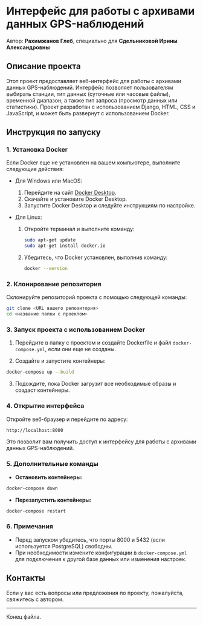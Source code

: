 
# Интерфейс для работы с архивами данных GPS-наблюдений

Автор: **Рахимжанов Глеб**, специально для **Сдельниковой Ирины Александровны**

## Описание проекта

Этот проект предоставляет веб-интерфейс для работы с архивами данных GPS-наблюдений. Интерфейс позволяет пользователям выбирать станции, тип данных (суточные или часовые файлы), временной диапазон, а также тип запроса (просмотр данных или статистики). Проект разработан с использованием Django, HTML, CSS и JavaScript, и может быть развернут с использованием Docker.

## Инструкция по запуску

### 1. Установка Docker

Если Docker еще не установлен на вашем компьютере, выполните следующие действия:

- Для Windows или MacOS:
  1. Перейдите на сайт [Docker Desktop](https://www.docker.com/products/docker-desktop).
  2. Скачайте и установите Docker Desktop.
  3. Запустите Docker Desktop и следуйте инструкциям по настройке.

- Для Linux:
  1. Откройте терминал и выполните команду:
     ```bash
     sudo apt-get update
     sudo apt-get install docker.io
     ```
  2. Убедитесь, что Docker установлен, выполнив команду:
     ```bash
     docker --version
     ```

### 2. Клонирование репозитория

Склонируйте репозиторий проекта с помощью следующей команды:

```bash
git clone <URL вашего репозитория>
cd <название папки с проектом>
```

### 3. Запуск проекта с использованием Docker

1. Перейдите в папку с проектом и создайте Dockerfile и файл `docker-compose.yml`, если они еще не созданы.

2. Создайте и запустите контейнеры:

```bash
docker-compose up --build
```

3. Подождите, пока Docker загрузит все необходимые образы и создаст контейнеры.

### 4. Открытие интерфейса

Откройте веб-браузер и перейдите по адресу:

```bash
http://localhost:8000
```

Это позволит вам получить доступ к интерфейсу для работы с архивами данных GPS-наблюдений.

### 5. Дополнительные команды

- **Остановить контейнеры:**

```bash
docker-compose down
```

- **Перезапустить контейнеры:**

```bash
docker-compose restart
```

### 6. Примечания

- Перед запуском убедитесь, что порты 8000 и 5432 (если используется PostgreSQL) свободны.
- При необходимости измените конфигурации в `docker-compose.yml` для подключения к другой базе данных или изменения настроек.

## Контакты

Если у вас есть вопросы или предложения по проекту, пожалуйста, свяжитесь с автором.

---
Конец файла.
